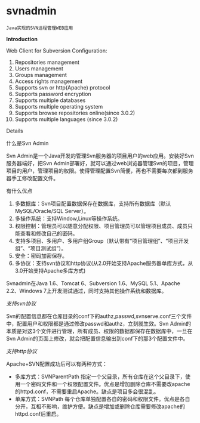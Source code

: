 # svnadmin

	Java实现的SVN远程管理WEB应用

**Introduction**

Web Client for Subversion Configuration:

1. Repositories management
2. Users management
3. Groups management
4. Access rights management
5. Supports svn or http(Apache) protocol
6. Supports password encryption
7. Supports multiple databases
8. Supports multiple operating system
9. Supports browse repositories online(since 3.0.2)
10. Supports multiple languages (since 3.0.2)


Details

什么是Svn Admin

Svn Admin是一个Java开发的管理Svn服务器的项目用户的web应用。安装好Svn服务器端好，把Svn Admin部署好，就可以通过web浏览器管理Svn的项目，管理项目的用户，管理项目的权限。使得管理配置Svn简便，再也不需要每次都到服务器手工修改配置文件。

有什么优点

1. 多数据库：Svn项目配置数据保存在数据库，支持所有数据库（默认MySQL/Oracle/SQL Server）。
2. 多操作系统：支持Window,Linux等操作系统。
3. 权限控制：管理员可以随意分配权限、项目管理员可以管理项目成员、成员只能查看和修改自己的密码。
4. 支持多项目、多用户、多用户组Group（默认带有“项目管理组”、“项目开发组”、“项目测试组”）。
5. 安全：密码加密保存。
6. 多协议：支持svn协议和http协议(从2.0开始支持Apache服务器单库方式，从3.0开始支持Apache多库方式)

Svnadmin在Java 1.6、Tomcat 6、Subversion 1.6、MySQL 5.1、Apache 2.2、Windows 7上开发测试通过，同时支持其他操作系统和数据库。

_支持svn协议_

Svn的配置信息都在仓库目录的conf下的authz,passwd,svnserve.conf三个文件中，配置用户和权限都是通过修改passwd和authz，立刻就生效。Svn Admin的本质是对这3个文件进行管理，所有成员、权限的数据都保存在数据库中，一旦在Svn Admin的页面上修改，就会把配置信息输出到conf下的那3个配置文件中。

_支持http协议_

Apache+SVN配置成功后可以有两种方式：

- 多库方式：SVNParentPath 指定一个父目录，所有仓库在这个父目录下，使用一个密码文件和一个权限配置文件。优点是增加删除仓库不需要改apache的httpd.conf，不需要重启Apache。缺点是项目多会很混乱。
- 单库方式：SVNPath 每个仓库单独配置各自的密码和权限文件。优点是各自分开，互相不影响，维护方便。缺点是增加或删除仓库需要修改apache的httpd.conf后重启。
